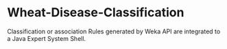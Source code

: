 # Wheat-Disease-Classification
Classification or association Rules generated by Weka API are integrated to a Java Expert System Shell.
